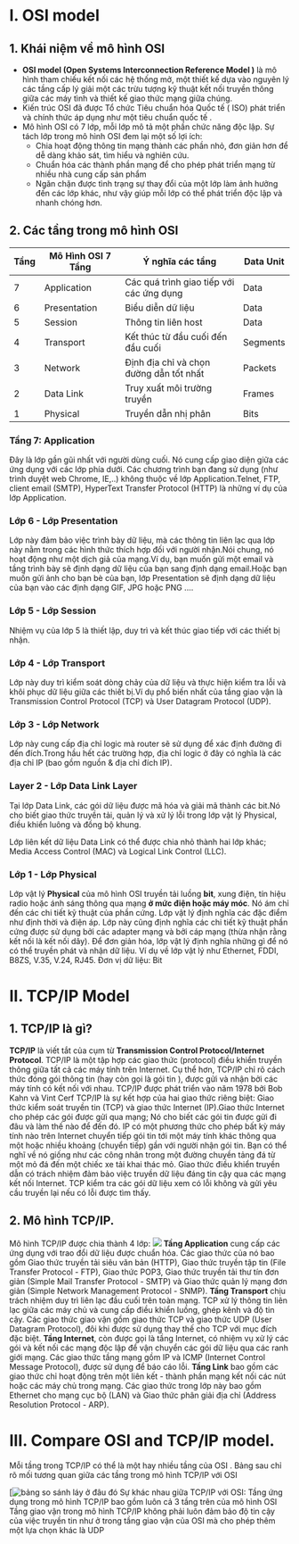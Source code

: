 # I. OSI model
## 1. Khái niệm về mô hình OSI
- **OSI model (Open Systems Interconnection Reference Model )** là mô hình tham chiếu kết nối các hệ thống mở, một thiết kế dựa vào nguyên lý các tầng cấp lý giải một các trừu tượng kỹ thuật kết nối truyền thông giữa các máy tình và thiết kế giao thức mạng giữa chúng.
- Kiến trúc OSI đã được Tổ chức Tiêu chuẩn hóa Quốc tế ( ISO) phát triển và chính thức áp dụng như một tiêu chuẩn quốc tế . 
- Mô hình OSI có 7 lớp, mỗi lớp mô tả một phần chức năng độc lập. Sự tách lớp trong mô hình OSI đem lại một số lợi ích:
	- Chia hoạt động thông tin mạng thành các phần nhỏ, đơn giản hơn để dễ dàng khảo sát, tìm hiểu và nghiên cứu.
	- Chuẩn hóa các thành phần mạng để cho phép phát triển mạng từ nhiều nhà cung cấp sản phẩm 
	- Ngăn chặn được tình trạng sự thay đổi của một lớp làm ảnh hưởng đến các lớp khác, như vậy giúp mỗi lớp có thể phát triển độc lập và nhanh chóng hơn.
## 2. Các tầng trong mô hình OSI
| Tầng|Mô Hình OSI 7 Tầng|Ý nghĩa các tầng|Data Unit|
|--|--|--|--|
| 7| Application| Các quá trình giao tiếp với các ứng dụng|Data|
| 6| Presentation| Biểu diễn dữ liệu| Data|
| 5| Session| Thông tin liên host | Data|
| 4| Transport| Kết thúc từ đầu cuối đến đầu cuối| Segments|
| 3| Network| Định địa chỉ và chọn đường dẫn tốt nhất| Packets|
| 2| Data Link| Truy xuất môi trường truyền| Frames|
| 1| Physical| Truyền dẫn nhị phân| Bits|
### Tầng 7: Application

 Đây là lớp gần gũi nhất với người dùng cuối. Nó cung cấp giao diện giữa các ứng dụng với các lớp phía dưới. Các chương trình bạn đang sử dụng (như trình duyệt web Chrome, IE,..) không thuộc về lớp Application.Telnet, FTP, client email (SMTP), HyperText Transfer Protocol (HTTP) là những ví dụ của lớp Application.  
  
### Lớp 6 - Lớp Presentation 
  
Lớp này đảm bảo việc trình bày dữ liệu, mà các thông tin liên lạc qua lớp này nằm trong các hình thức thích hợp đối với người nhận.Nói chung, nó hoạt động như một dịch giả của mạng.Ví dụ, bạn muốn gửi một email và tầng trình bày sẽ định dạng dữ liệu của bạn sang định dạng email.Hoặc bạn muốn gửi ảnh cho bạn bè của bạn, lớp Presentation sẽ định dạng dữ liệu của bạn vào các định dạng GIF, JPG hoặc PNG ....  
  
### Lớp 5 - Lớp Session
  
Nhiệm vụ của lớp 5 là thiết lập, duy trì và kết thúc giao tiếp với các thiết bị nhận.  
  
### Lớp 4 - Lớp Transport  
  
Lớp này duy trì kiểm soát dòng chảy của dữ liệu và thực hiện kiểm tra lỗi và khôi phục dữ liệu giữa các thiết bị.Ví dụ phổ biến nhất của tầng giao vận là Transmission Control Protocol (TCP) và User Datagram Protocol (UDP).  
  
### Lớp 3 - Lớp Network
  
Lớp này cung cấp địa chỉ logic mà router sẽ sử dụng để xác định đường đi đến đích.Trong hầu hết các trường hợp, địa chỉ logic ở đây có nghĩa là các địa chỉ IP (bao gồm nguồn & địa chỉ đích IP).  
  
### Layer 2 - Lớp Data Link Layer  
  

Tại lớp Data Link, các gói dữ liệu được mã hóa và giải mã thành các bit.Nó cho biết giao thức truyền tải, quản lý và xử lý lỗi trong lớp vật lý Physical, điều khiển luông và đồng bộ khung.

Lớp liên kết dữ liệu Data Link có thể được chia nhỏ thành hai lớp khác; Media Access Control (MAC) và Logical Link Control (LLC).
  
### Lớp 1 - Lớp Physical
  

   Lớp vật lý **Physical** của mô hình OSI truyền tải luồng **bit**, xung điện, tín hiệu radio hoặc ánh sáng thông qua mạng **ở mức điện hoặc máy móc**.
   Nó ám chỉ đến các chi tiết kỹ thuật của phần cứng. Lớp vật lý định nghĩa các đặc điểm như định thời và điện áp. Lớp này cũng định nghĩa các chi tiết kỹ thuật phần cứng được sử dụng bởi các adapter mạng và bởi cáp mạng (thừa nhận rằng kết nối là kết nối dây). Để đơn giản hóa, lớp vật lý định nghĩa những gì để nó có thể truyền phát và nhận dữ liệu.
   Ví dụ về lớp vật lý như Ethernet, FDDI, B8ZS, V.35, V.24, RJ45.
   Đơn vị dữ liệu: Bit
# II. TCP/IP Model
## 1. TCP/IP là gì?
**TCP/IP** là viết tắt của cụm từ **Transmission Control Protocol/Internet Protocol**. TCP/IP là một tập hợp các giao thức (protocol) điều khiển truyền thông giữa tất cả các máy tính trên Internet. Cụ thể hơn, TCP/IP chỉ rõ cách thức đóng gói thông tin (hay còn gọi là gói tin ), được gửi và nhận bởi các máy tính có kết nối với nhau. TCP/IP được phát triển vào năm 1978 bởi Bob Kahn và Vint Cerf
TCP/IP là sự kết hợp của hai giao thức riêng biệt: Giao thức kiểm soát truyền tin (TCP) và giao thức Internet (IP).Giao thức Internet cho phép các gói được gửi qua mạng; Nó cho biết các gói tin được gửi đi đâu và làm thế nào để đến đó. IP có một phương thức cho phép bất kỳ máy tính nào trên Internet chuyển tiếp gói tin tới một máy tính khác thông qua một hoặc nhiều khoảng (chuyển tiếp) gần với người nhận gói tin. Bạn có thể nghĩ về nó giống như các công nhân trong một đường chuyền tảng đá từ một mỏ đá đến một chiếc xe tải khai thác mỏ.
Giao thức điều khiển truyền dẫn có trách nhiệm đảm bảo việc truyền dữ liệu đáng tin cậy qua các mạng kết nối Internet. TCP kiểm tra các gói dữ liệu xem có lỗi không và gửi yêu cầu truyền lại nếu có lỗi được tìm thấy.
## 2. Mô hình TCP/IP.
Mô hình TCP/IP được chia thành 4 lớp:
![](https://upload.wikimedia.org/wikipedia/commons/thumb/3/3b/UDP_encapsulation.svg/350px-UDP_encapsulation.svg.png)
   **Tầng Application**  cung cấp các ứng dụng với trao đổi dữ liệu được chuẩn hóa. Các giao thức của nó bao gồm Giao thức truyền tải siêu văn bản (HTTP), Giao thức truyền tập tin (File Transfer Protocol - FTP), Giao thức POP3, Giao thức truyền tải thư tín đơn giản (Simple Mail Transfer Protocol - SMTP) và Giao thức quản lý mạng đơn giản (Simple Network Management Protocol - SNMP).
   **Tầng Transport**  chịu trách nhiệm duy trì liên lạc đầu cuối trên toàn mạng. TCP xử lý thông tin liên lạc giữa các máy chủ và cung cấp điều khiển luồng, ghép kênh và độ tin cậy. Các giao thức giao vận gồm giao thức TCP và giao thức UDP (User Datagram Protocol), đôi khi được sử dụng thay thế cho TCP với mục đích đặc biệt.
   **Tầng Internet**, còn được gọi là tầng Internet, có nhiệm vụ xử lý các gói và kết nối các mạng độc lập để vận chuyển các gói dữ liệu qua các ranh giới mạng. Các giao thức tầng mạng gồm IP và ICMP (Internet Control Message Protocol), được sử dụng để báo cáo lỗi.
   **Tầng Link**  bao gồm các giao thức chỉ hoạt động trên một liên kết - thành phần mạng kết nối các nút hoặc các máy chủ trong mạng. Các giao thức trong lớp này bao gồm Ethernet cho mạng cục bộ (LAN) và Giao thức phân giải địa chỉ (Address Resolution Protocol - ARP).
# III. Compare OSI and TCP/IP model.
Mỗi tầng trong TCP/IP có thể là một hay nhiều tầng của OSI . Bảng sau chỉ rõ mối tương quan giữa các tầng trong mô hình TCP/IP với OSI

[![bảng so sánh láy ở đâu đó](https://cdn.ttgtmedia.com/rms/onlineImages/networking-osi_vs_tcp-ip_model_table_mobile.jpg)
Sự khác nhau giữa TCP/IP với OSI: 
Tầng ứng dụng trong mô hình TCP/IP bao gồm luôn cả 3 tầng trên của mô hình OSI 
Tầng giao vận trong mô hình TCP/IP không phải luôn đảm bảo độ tin cậy của việc truyền tin như ở trong tầng giao vận của OSI mà cho phép thêm một lựa chọn khác là UDP
